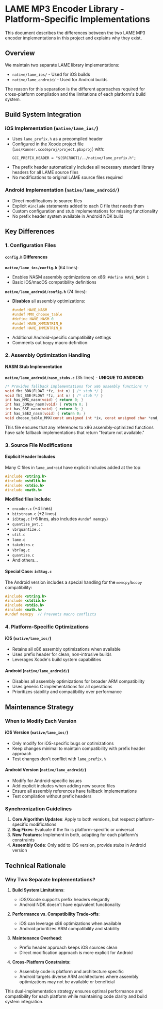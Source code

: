# LAME MP3 Encoder Library - Platform-Specific Implementations

This document describes the differences between the two LAME MP3 encoder implementations in this project and explains why they exist.

## Overview

We maintain two separate LAME library implementations:
- `native/lame_ios/` - Used for iOS builds
- `native/lame_android/` - Used for Android builds

The reason for this separation is the different approaches required for cross-platform compilation and the limitations of each platform's build system.

## Build System Integration

### iOS Implementation (`native/lame_ios/`)
- Uses `lame_prefix.h` as a precompiled header
- Configured in the Xcode project file (`ios/Runner.xcodeproj/project.pbxproj`) with:
  ```
  GCC_PREFIX_HEADER = "$(SRCROOT)/../native/lame_prefix.h";
  ```
- The prefix header automatically includes all necessary standard library headers for all LAME source files
- No modifications to original LAME source files required

### Android Implementation (`native/lame_android/`)
- Direct modifications to source files
- Explicit `#include` statements added to each C file that needs them
- Custom configuration and stub implementations for missing functionality
- No prefix header system available in Android NDK build

## Key Differences

### 1. Configuration Files

#### `config.h` Differences
**`native/lame_ios/config.h`** (64 lines):
- Enables NASM assembly optimizations on x86: `#define HAVE_NASM 1`
- Basic iOS/macOS compatibility definitions

**`native/lame_android/config.h`** (74 lines):
- **Disables** all assembly optimizations:
  ```c
  #undef HAVE_NASM
  #undef MMX_choose_table
  #define HAVE_NASM 0
  #undef HAVE_XMMINTRIN_H
  #undef HAVE_IMMINTRIN_H
  ```
- Additional Android-specific compatibility settings
- Comments out `bcopy` macro definition

### 2. Assembly Optimization Handling

#### NASM Stub Implementation
**`native/lame_android/nasm_stubs.c`** (35 lines) - **UNIQUE TO ANDROID**:
```c
/* Provides fallback implementations for x86 assembly functions */
void fht_3DN(FLOAT *fz, int n) { /* stub */ }
void fht_SSE(FLOAT *fz, int n) { /* stub */ }
int has_MMX_nasm(void) { return 0; }
int has_3DNow_nasm(void) { return 0; }
int has_SSE_nasm(void) { return 0; }
int has_SSE2_nasm(void) { return 0; }
void choose_table_MMX(const unsigned int *ix, const unsigned char *end_pos, int *s) { /* stub */ }
```

This file ensures that any references to x86 assembly-optimized functions have safe fallback implementations that return "feature not available."

### 3. Source File Modifications

#### Explicit Header Includes
Many C files in `lame_android` have explicit includes added at the top:
```c
#include <string.h>
#include <stdlib.h>
#include <stdio.h>
#include <math.h>
```

**Modified files include:**
- `encoder.c` (+4 lines)
- `bitstream.c` (+2 lines) 
- `id3tag.c` (+6 lines, also includes `#undef memcpy`)
- `quantize_pvt.c`
- `vbrquantize.c`
- `util.c`
- `lame.c`
- `takehiro.c`
- `VbrTag.c`
- `quantize.c`
- And others...

#### Special Case: `id3tag.c`
The Android version includes a special handling for the `memcpy`/`bcopy` compatibility:
```c
#include <string.h>
#include <stdlib.h>
#include <stdio.h>
#include <math.h>
#undef memcpy  // Prevents macro conflicts
```

### 4. Platform-Specific Optimizations

#### iOS (`native/lame_ios/`)
- Retains all x86 assembly optimizations when available
- Uses prefix header for clean, non-intrusive builds
- Leverages Xcode's build system capabilities

#### Android (`native/lame_android/`)
- Disables all assembly optimizations for broader ARM compatibility
- Uses generic C implementations for all operations
- Prioritizes stability and compatibility over performance

## Maintenance Strategy

### When to Modify Each Version

#### iOS Version (`native/lame_ios/`)
- Only modify for iOS-specific bugs or optimizations
- Keep changes minimal to maintain compatibility with prefix header approach
- Test changes don't conflict with `lame_prefix.h`

#### Android Version (`native/lame_android/`)
- Modify for Android-specific issues
- Add explicit includes when adding new source files
- Ensure all assembly references have fallback implementations
- Test compilation without prefix headers

### Synchronization Guidelines

1. **Core Algorithm Updates**: Apply to both versions, but respect platform-specific modifications
2. **Bug Fixes**: Evaluate if the fix is platform-specific or universal
3. **New Features**: Implement in both, adapting for each platform's constraints
4. **Assembly Code**: Only add to iOS version, provide stubs in Android version

## Technical Rationale

### Why Two Separate Implementations?

1. **Build System Limitations**:
   - iOS/Xcode supports prefix headers elegantly
   - Android NDK doesn't have equivalent functionality

2. **Performance vs. Compatibility Trade-offs**:
   - iOS can leverage x86 optimizations when available
   - Android prioritizes ARM compatibility and stability

3. **Maintenance Overhead**:
   - Prefix header approach keeps iOS sources clean
   - Direct modification approach is more explicit for Android

4. **Cross-Platform Constraints**:
   - Assembly code is platform and architecture specific
   - Android targets diverse ARM architectures where assembly optimizations may not be available or beneficial

This dual-implementation strategy ensures optimal performance and compatibility for each platform while maintaining code clarity and build system integration. 